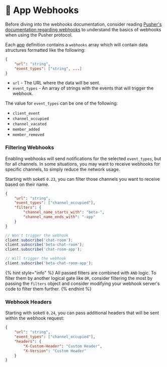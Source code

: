 # 🔗 App Webhooks

Before diving into the webhooks documentation, consider reading [Pusher's documentation regarding webhooks](https://pusher.com/docs/channels/server_api/webhooks) to understand the basics of webhooks when using the Pusher protocol.

Each [app](../app-management/introduction.md) definition contains a `webhooks` array which will contain data structures formatted like the following:

```json
{
    "url": "string",
    "event_types": ["string", ...]
}
```

* `url` - The URL where the data will be sent.
* `event_types` - An array of strings with the events that will trigger the webhook.

The value for `event_types` can be one of the following:

* `client_event`
* `channel_occupied`
* `channel_vacated`
* `member_added`
* `member_removed`

### Filtering Webhooks

Enabling webhooks will send notifications for the selected `event_types`, but for all channels. In some situations, you may want to receive webhooks for specific channels, to simply reduce the network usage.

Starting with soketi `0.23`, you can filter those channels you want to receive based on their name.

```json
{
    "url": "string",
    "event_types": ["channel_occupied"],
    "filters": {
        "channel_name_starts_with": "beta-",
        "channel_name_ends_with": "-app"
    }
}
```

```js
// Won't trigger the webhook
client.subscribe('chat-room');
client.subscribe('beta-chat-room');
client.subscribe('chat-room-app');

// Will trigger the webhook
client.subscribe('beta-chat-room-app');
```

{% hint style="info" %}
All passed filters are combined with `AND` logic. To filter them by another logical gate like `OR`, consider filtering the most by passing the `filters` object and consider modifying your webhook server's code to filter them further.
{% endhint %}

### Webhook Headers

Starting with soketi `0.24`, you can pass additional headers that will be sent within the webhook request:

```json
{
    "url": "string",
    "event_types": ["channel_occupied"],
    "headers": {
        "X-Custom-Header": "Custom Header",
        "X-Version": "Custom Header"
    }
}
```